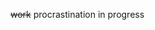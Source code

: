 ~~work~~ procrastination in progress

<!--- Most used Languages
  [![Top Langs](https://github-readme-stats.vercel.app/api/top-langs/?username=Erix0815&layout=donut)](https://github.com/Erix0815?tab=repositories)
--->
